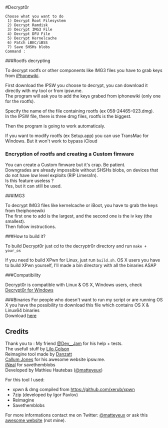 #Decrypt0r

```
Choose what you want to do
 1) Decrypt Root Filesystem
 2) Decrypt Ramdisk
 3) Decrypt IMG3 File
 4) Decrypt DFU File
 5) Decrypt Kernelcache
 6) Patch iBEC/iBSS
 7) Save SHSHs blobs
Command :
```

###Rootfs decrypting

To decrypt rootfs or other components like IMG3 files you have to grab keys from [iPhonewiki](https://www.theiphonewiki.com/wiki/Firmware_Keys). <br>

First download the IPSW you choose to decrypt, you can download it directly with my tool or from ipsw.me. <br>
The program will ask you to add the keys grabed from iphonewiki (only one for the rootfs). <br>

Specify the name of the file containing rootfs (ex 058-24465-023.dmg). <br>
In the IPSW file, there is three dmg files, rootfs is the biggest. <br>

Then the program is going to work automaticaly. <br>

If you want to modify rootfs (ex Setup.app) you can use TransMac for Windows. But it won't work to bypass iCloud <br>

### Encryption of rootfs and creating a Custom fimware

You can create a Custom fimware but it's crap. Be patient. <br>
Downgrades are already impossible without SHSHs blobs, on devices that do not have low level exploits (RIP Limera1n). <br>
Is this feature useless ? <br>
Yes, but it can still be used. <br>

###IMG3

To decrypt IMG3 files like kernelcache or iBoot, you have to grab the keys from theiphonewiki <br>
The first one to add is the largest, and the second one is the iv key (the smallest).<br>
Then follow instructions.<br>

###How to build it?

To build Decrypt0r just cd to the decryptr0r directory and run `make + your_os` <br> 

If you need to build XPwn for Linux, just run `build.sh`.
OS X users you have to build XPwn yourself, I'll made a bin directory with all the binaries ASAP

###Compatibility

Decrypt0r is compatible with Linux & OS X, Windows users, check [Decrypt0r for Windows](https://github.com/matteyeux/Decrypt0r-for-Windows)<br>

###Binaries
For people who doesn't want to run my script or are running OS X you have the possibility to download this file which contains OS X & Linux64 binaries<br>
Download [here](https://www.dropbox.com/s/r6e5fwae2ff7ecv/XPwn%20binaries.zip?dl=0)

## Credits

Thank you to : 
My friend [@Dev__Jam](https://twitter.com/Dev__Jam) for his help + tests. <br>
The usefull stuff by [Lilo Colson](https://twitter.com/Pwn1d) <br>
Reimagine tool made by [Danzatt](https://twitter.com/danzatt) <br>
[Callum Jones](https://twitter.com/icj_) for his awesome website ipsw.me.<br>
[iNeal](https://twitter.com/iNeal) for savethemblobs <br>
Developed by Mathieu Hautebas ([@matteyeux](https://twitter.com/matteyeux)) <br>

For this tool I used: <br>

- xpwn & dmg compiled from https://github.com/xerub/xpwn <br>
- 7zip (developed by Igor Pavlov) <br>
- Reimagine
- Savethemblobs

For more informations contact me on Twitter: [@matteyeux](https://twitter.com/matteyeux) or ask this [awesome website](http://www.google.com) (not mine). <br>
